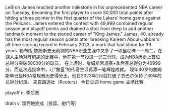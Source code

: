 LeBron James reached another milestone in his unprecedented NBA career on Tuesday, becoming the first player to score 50,000 total points after hitting a three pointer in the first quarter of the Lakers' home game against the Pelicans.
James entered the contest with 49,999 combined regular season and playoff points and drained a shot from deep to add another landmark moment to the storied career of "King James." James, 40, already has the most regular season points after breaking Kareem Abdul-Jabbar's all-time scoring record in February 2023, a mark that had stood for 39 years.
勒布朗·詹姆斯史无前例的NBA职业生涯中又多了一项里程碑——周二，在湖人主场对阵鹈鹕的比赛中，他在第一节投进一记三分球，成为NBA历史上首位总得分突破50000分的球员。
在上场时，詹姆斯常规赛+季后赛总得分为49999分，而这次远投命中，让“詹皇”的传奇生涯再添一笔辉煌成就。
现年40岁的詹姆斯早已是NBA常规赛历史得分王，他在2023年2月就打破了贾巴尔保持了39年的总得分纪录。
来自路透社（Reuters）
今日生词
home game 主场比赛

playoff n. 季后赛

drain v. 漂亮地完成（投篮、射门等）